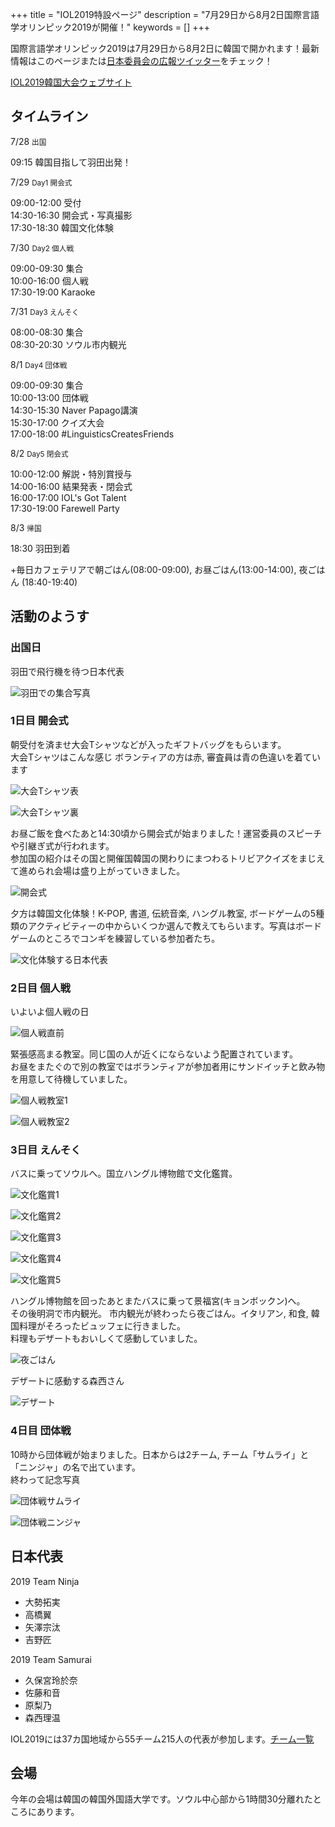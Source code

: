 +++
title = "IOL2019特設ページ"
description = "7月29日から8月2日国際言語学オリンピック2019が開催！"
keywords = []
+++

国際言語学オリンピック2019は7月29日から8月2日に韓国で開かれます！最新情報はこのページまたは[日本委員会の広報ツイッター](https://twitter.com/iolingjapan)をチェック！

[IOL2019韓国大会ウェブサイト](https://iol2019.com/)

## タイムライン

<div class="container">
  <div>
    <div class="tlhead done"></div>
    <p class="tldate">7/28 <small>出国</small></p>
    <p class="tlbody">09:15 韓国目指して羽田出発！</p>
  </div>
  <div class="tlbig">
    <div class="tlhead done"></div>
    <p class="tldate">7/29 <small>Day1 開会式</small></p>
    <p class="tlbody">09:00-12:00 受付<br>14:30-16:30 開会式・写真撮影<br>17:30-18:30 韓国文化体験</p>
  </div>
  <div>
    <div class="tlhead done"></div>
    <p class="tldate">7/30 <small>Day2 個人戦</small></p>
    <p class="tlbody">09:00-09:30 集合<br>10:00-16:00 個人戦<br>17:30-19:00 Karaoke</p>
  </div>
  <div>
    <div class="tlhead done"></div>
    <p class="tldate">7/31 <small>Day3 えんそく</small></p>
    <p class="tlbody">08:00-08:30	集合<br>08:30-20:30 ソウル市内観光</p>
  </div>
  <div class="tlbigger">
    <div class="tlhead prog"></div>
    <p class="tldate">8/1 <small class="tl1let">Day4 団体戦</small></p>
    <p class="tlbody">09:00-09:30	集合<br>10:00-13:00 団体戦<br>14:30-15:30 Naver Papago講演<br>15:30-17:00 クイズ大会<br>17:00-18:00 #LinguisticsCreatesFriends</p>
  </div>
  <div class="tlbig">
    <div class="tlhead"></div>
    <p class="tldate">8/2 <small class="tl1let">Day5 閉会式</small></p>
    <p class="tlbody">10:00-12:00 解説・特別賞授与<br>14:00-16:00 結果発表・閉会式<br>16:00-17:00 IOL's Got Talent<br>17:30-19:00 Farewell Party</p>
  </div>
  <div>
    <div class="tlhead"></div>
    <p class="tldate">8/3 <small class="tl1let">帰国</small></p>
    <p class="tlbody">18:30 羽田到着</p>
  </div>
</div>

<div class="panel panel-default">
  <div class="panel-body">+毎日カフェテリアで朝ごはん(08:00-09:00), お昼ごはん(13:00-14:00), 夜ごはん (18:40-19:40)<br>
  </div>
</div>

## 活動のようす

### 出国日

羽田で飛行機を待つ日本代表

![](/img/IOL2019/D0.JPG "羽田での集合写真")

### 1日目 開会式

朝受付を済ませ大会Tシャツなどが入ったギフトバッグをもらいます。  
大会Tシャツはこんな感じ ボランティアの方は赤, 審査員は青の色違いを着ています

<div>
<p class="col-md-6">
  <img src="/img/IOL2019/D4-3_.JPG" alt="大会Tシャツ表" title="大会Tシャツ表">
</p>
<p class="col-md-6">
  <img src="/img/IOL2019/D4-4.JPG" alt="大会Tシャツ裏" title="大会Tシャツ裏">
</p>
</div>

お昼ご飯を食べたあと14:30頃から開会式が始まりました！運営委員のスピーチや引継ぎ式が行われます。  
参加国の紹介はその国と開催国韓国の関わりにまつわるトリビアクイズをまじえて進められ会場は盛り上がっていきました。

![開会式](/img/IOL2019/D1-1.JPG "開会式")

夕方は韓国文化体験！K-POP, 書道, 伝統音楽, ハングル教室, ボードゲームの5種類のアクティビティーの中からいくつか選んで教えてもらいます。写真はボードゲームのところでコンギを練習している参加者たち。

![文化体験する日本代表](/img/IOL2019/D1-2.JPG "文化体験する日本代表")

### 2日目 個人戦

いよいよ個人戦の日

![個人戦直前](/img/IOL2019/D2-1.JPG "個人戦直前")

緊張感高まる教室。同じ国の人が近くにならないよう配置されています。  
お昼をまたぐので別の教室ではボランティアが参加者用にサンドイッチと飲み物を用意して待機していました。

![個人戦教室1](/img/IOL2019/D2-2.JPG "個人戦教室1")

![個人戦教室2](/img/IOL2019/D2-3.JPG "個人戦教室2")

### 3日目 えんそく

バスに乗ってソウルへ。国立ハングル博物館で文化鑑賞。

![文化鑑賞1](/img/IOL2019/D3-1.JPG "文化鑑賞1")

![文化鑑賞2](/img/IOL2019/D3-2.JPG "文化鑑賞2")

![文化鑑賞3](/img/IOL2019/D3-3.JPG "文化鑑賞3")

![文化鑑賞4](/img/IOL2019/D3-4.JPG "文化鑑賞4")

![文化鑑賞5](/img/IOL2019/D3-5.JPG "文化鑑賞5")

ハングル博物館を回ったあとまたバスに乗って景福宮(キョンボックン)へ。  
その後明洞で市内観光。
市内観光が終わったら夜ごはん。イタリアン, 和食, 韓国料理がそろったビュッフェに行きました。  
料理もデザートもおいしくて感動していました。

![夜ごはん](/img/IOL2019/D3-7.JPG "夜ごはん")

デザートに感動する森西さん

![デザート](/img/IOL2019/D3-6.JPG "デザート")

### 4日目 団体戦

10時から団体戦が始まりました。日本からは2チーム, チーム「サムライ」と「ニンジャ」の名で出ています。  
終わって記念写真

![団体戦サムライ](/img/IOL2019/D4-1.jpg "団体戦サムライ")

![団体戦ニンジャ](/img/IOL2019/D4-2.JPG "団体戦ニンジャ")


## 日本代表

<div class="panel panel-default col-md-6">
  <div class="panel-heading">2019 Team Ninja</div>
  <ul class="list-group">
    <li class="list-group-item">大勢拓実</li>
    <li class="list-group-item">高橋翼</li>
    <li class="list-group-item">矢澤宗汰</li>
    <li class="list-group-item">吉野匠</li>
  </ul>
</div>

<div class="panel panel-default col-md-6">
  <div class="panel-heading">2019 Team Samurai</div>
  <ul class="list-group">
    <li class="list-group-item">久保宮玲於奈</li>
    <li class="list-group-item">佐藤和音</li>
    <li class="list-group-item">原梨乃</li>
    <li class="list-group-item">森西理温</li>
  </ul>
</div>

IOL2019には37カ国地域から55チーム215人の代表が参加します。[チーム一覧](https://iol2019.com/team)

## 会場

今年の会場は韓国の韓国外国語大学です。ソウル中心部から1時間30分離れたところにあります。